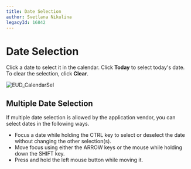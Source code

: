 ```yaml
---
title: Date Selection
author: Svetlana Nikulina
legacyId: 16842
---
```

# Date Selection
Click a date to select it in the calendar. Click **Today** to select today's date. To clear the selection, click **Clear**.

![EUD_CalendarSel](../../../images/img22703.png)

## Multiple Date Selection
If multiple date selection is allowed by the application vendor, you can select dates in the following ways.
* Focus a date while holding the CTRL key to select or deselect the date without changing the other selection(s).
* Move focus using either the ARROW keys or the mouse while holding down the SHIFT key.
* Press and hold the left mouse button while moving it.